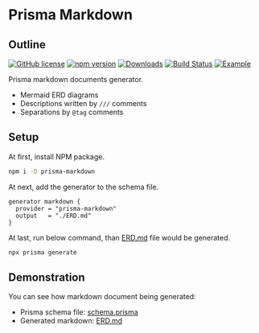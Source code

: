 # Prisma Markdown
## Outline
[![GitHub license](https://img.shields.io/badge/license-MIT-blue.svg)](https://github.com/samchon/prisma-markdown/blob/master/LICENSE)
[![npm version](https://img.shields.io/npm/v/prisma-markdown.svg)](https://www.npmjs.com/package/prisma-markdown)
[![Downloads](https://img.shields.io/npm/dm/prisma-markdown.svg)](https://www.npmjs.com/package/prisma-markdown)
[![Build Status](https://github.com/samchon/prisma-markdown/workflows/build/badge.svg)](https://github.com/samchon/prisma-markdown/actions?query=workflow%3Abuild)
[![Example](https://img.shields.io/badge/example-forestgreen)](https://github.com/samchon/prisma-markdown/blob/master/ERD.md)

Prisma markdown documents generator.

  - Mermaid ERD diagrams
  - Descriptions written by `///` comments
  - Separations by `@tag` comments




## Setup
At first, install NPM package.

```bash
npm i -D prisma-markdown
```

At next, add the generator to the schema file.

```prisma
generator markdown {
  provider = "prisma-markdown"
  output   = "./ERD.md"
}
```

At last, run below command, than [ERD.md](https://github.com/samchon/prisma-markdown/blob/master/ERD.md) file would be generated.

```bash
npx prisma generate
```




## Demonstration
You can see how markdown document being generated: 

- Prisma schema file: [schema.prisma](https://github.com/samchon/prisma-markdown/blob/master/schema.prisma)
- Generated markdown: [ERD.md](https://github.com/samchon/prisma-markdown/blob/master/ERD.md)